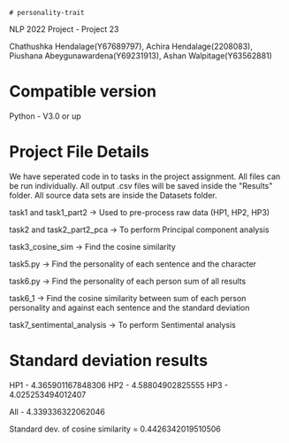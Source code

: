     # personality-trait
NLP 2022 Project - Project 23

Chathushka Hendalage(Y67689797),
Achira Hendalage(2208083),
Piushana Abeygunawardena(Y69231913),
Ashan Walpitage(Y63562881)


# Compatible version
Python - V3.0 or up



# Project File Details

We have seperated code in to tasks in the project assignment. All files can be run individually. All output .csv files will be saved inside the "Results" folder.
All source data sets are inside the Datasets folder. 

task1 and task1_part2 -> Used to pre-process raw data (HP1, HP2, HP3)

task2 and task2_part2_pca -> To perform Principal component analysis

task3_cosine_sim -> Find the cosine similarity

task5.py -> Find the personality of each sentence and the character

task6.py -> Find the personality of each person sum of all results

task6_1 -> Find the cosine similarity between sum of each person personality and against each sentence and the standard deviation

task7_sentimental_analysis -> To perform Sentimental analysis



# Standard deviation results
HP1 - 4.365901167848306
HP2 - 4.58804902825555
HP3 - 4.025253494012407

All - 4.339336322062046

Standard dev. of cosine similarity = 0.4426342019510506
